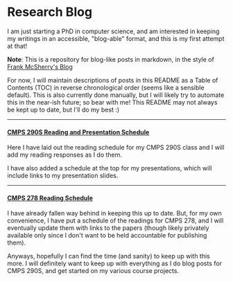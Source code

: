 # Research Blog
I am just starting a PhD in computer science, and am interested in keeping my
writings in an accessible, "blog-able" format, and this is my first attempt
at that!

**Note**: This is a repository for blog-like posts in markdown, in the style of
[Frank McSherry's Blog](https://github.com/frankmcsherry/blog)

For now, I will maintain descriptions of posts in this README as a Table of
Contents (TOC) in reverse chronological order (seems like a sensible default).
This is also currently done manually, but I will likely try to automate this in
the near-ish future; so bear with me! This README may not always be kept up to
date, but I'll do my best :)

---
#### [CMPS 290S Reading and Presentation Schedule](https://github.com/Drin/blog/blob/master/research-blog/research-blog-content/readings/by-course/cmps290s/index.md)

Here I have laid out the reading schedule for my CMPS 290S class and I will add
my reading responses as I do them.

I have also added a schedule at the top for my presentations, which will
include links to my presentation slides.

---
#### [CMPS 278 Reading Schedule](https://github.com/Drin/blog/blob/master/research-blog/research-blog-content/readings/by-course/cmps278/index.md)
I have already fallen way behind in keeping this up to date. But, for my own
convenience, I have put a schedule of the readings for CMPS 278, and I will
eventually update them with links to the papers (though likely privately
available only since I don't want to be held accountable for publishing them).

Anyways, hopefully I can find the time (and sanity) to keep up with this more.
I will definitely want to keep up with everything as I do blog posts for CMPS
290S, and get started on my various course projects.
